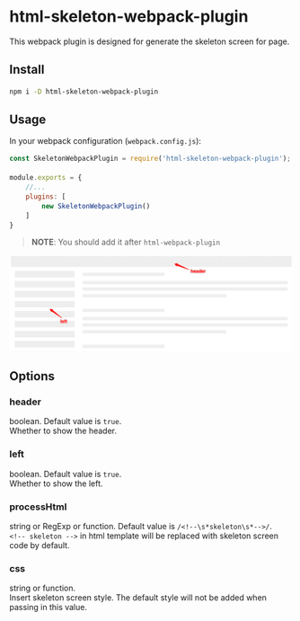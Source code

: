 # html-skeleton-webpack-plugin
This webpack plugin is designed for generate the skeleton screen for page.

## Install

```bash
npm i -D html-skeleton-webpack-plugin
``` 

## Usage

In your webpack configuration (`webpack.config.js`):

```javascript
const SkeletonWebpackPlugin = require('html-skeleton-webpack-plugin');

module.exports = {
    //...
    plugins: [
        new SkeletonWebpackPlugin()
    ]
}
```

>   __NOTE__: You should add it after `html-webpack-plugin`


![skeleton screenshot](https://raw.githubusercontent.com/kingller/html-skeleton-webpack-plugin/master/example/images/screenshot.png)

## Options

### header
boolean. Default value is `true`.   
Whether to show the header.


### left
boolean. Default value is `true`.   
Whether to show the left.


### processHtml
string or RegExp or function. Default value is `/<!--\s*skeleton\s*-->/`.  
`<!-- skeleton -->` in html template will be replaced with skeleton screen code by default.


### css
string or function.  
Insert skeleton screen style. The default style will not be added when passing in this value.

